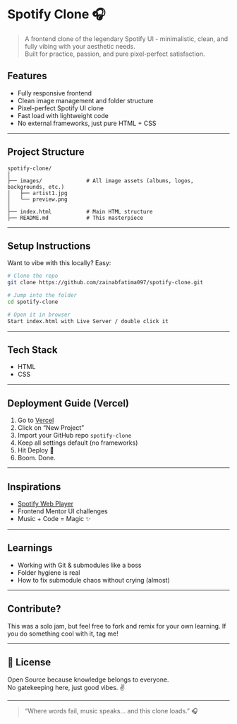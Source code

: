 # Spotify Clone 🎧

> A frontend clone of the legendary Spotify UI - minimalistic, clean, and fully vibing with your aesthetic needs.  
> Built for practice, passion, and pure pixel-perfect satisfaction.

##  Features

-  Fully responsive frontend
-  Clean image management and folder structure
-  Pixel-perfect Spotify UI clone
-  Fast load with lightweight code
-  No external frameworks, just pure HTML + CSS 

---

## Project Structure

```
spotify-clone/
│
├── images/              # All image assets (albums, logos, backgrounds, etc.)
│   ├── artist1.jpg
│   └── preview.png
│
├── index.html           # Main HTML structure
├── README.md            # This masterpiece
```

---

## Setup Instructions

Want to vibe with this locally? Easy:

```bash
# Clone the repo
git clone https://github.com/zainabfatima097/spotify-clone.git

# Jump into the folder
cd spotify-clone

# Open it in browser
Start index.html with Live Server / double click it
```

---

##  Tech Stack

- HTML
- CSS
---

## Deployment Guide (Vercel)

1. Go to [Vercel](https://vercel.com/)
2. Click on “New Project”
3. Import your GitHub repo `spotify-clone`
4. Keep all settings default (no frameworks)
5. Hit Deploy 🚀
6. Boom. Done.

---

## Inspirations

- [Spotify Web Player](https://open.spotify.com/)
- Frontend Mentor UI challenges
- Music + Code = Magic ✨

---

## Learnings

- Working with Git & submodules like a boss
- Folder hygiene is real
- How to fix submodule chaos without crying (almost)

---

## Contribute?

This was a solo jam, but feel free to fork and remix for your own learning. If you do something cool with it, tag me!

---

## 📜 License

Open Source because knowledge belongs to everyone.  
No gatekeeping here, just good vibes. ✌️

---

> “Where words fail, music speaks... and this clone loads.” 🎧  

